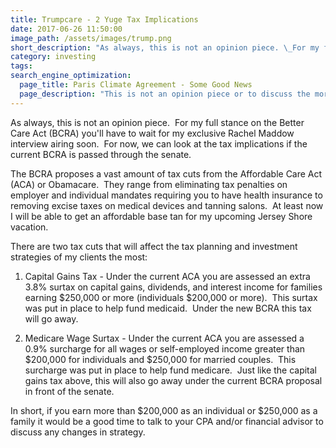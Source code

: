 ```yaml
---
title: Trumpcare - 2 Yuge Tax Implications
date: 2017-06-26 11:50:00
image_path: /assets/images/trump.png
short_description: "As always, this is not an opinion piece. \_For my full stance on the Better Care Act (BCRA) you'll have to wait for my exclusive Rachel Maddow interview airing soon. \_This is about the tax implications if the current Act is passed through the senate."
category: investing
tags:
search_engine_optimization:
  page_title: Paris Climate Agreement - Some Good News
  page_description: "This is not an opinion piece or to discuss the morality of the U.S. exit from the current Paris Climate Agreement.\_ There is plenty of that already out there!\_ It is to discuss what really drives our economy and the prospects of our world.\_ This nation and world does not prosper due to government intervention and policy.\_ It is the citizens with their innovation and resolve."
---
```



As always, this is not an opinion piece. &nbsp;For my full stance on the Better Care Act (BCRA) you'll have to wait for my exclusive Rachel Maddow interview airing soon. &nbsp;For now, we can look at the tax implications if the current BCRA is passed through the senate.

The BCRA proposes a vast amount of tax cuts from the Affordable Care Act (ACA) or Obamacare. &nbsp;They range from eliminating tax penalties on employer and individual mandates requiring you to have health insurance to removing excise taxes on medical devices and tanning salons. &nbsp;At least now I will be able to get an affordable base tan for my upcoming Jersey Shore vacation.

There are two tax cuts that will affect the tax planning and investment strategies of my clients the most:

1) Capital Gains Tax - Under the current ACA you are assessed an extra 3.8% surtax on capital gains, dividends, and interest income for families earning $250,000 or more (individuals $200,000 or more). &nbsp;This surtax was put in place to help fund medicaid. &nbsp;Under the new BCRA this tax will go away.

2) Medicare Wage Surtax - Under the current ACA you are assessed a 0.9% surcharge for all wages or self-employed income greater than $200,000 for individuals and $250,000 for married couples. &nbsp;This surcharge was put in place to help fund medicare. &nbsp;Just like the capital gains tax above, this will also go away under the current BCRA proposal in front of the senate.

In short, if you earn more than $200,000 as an individual or $250,000 as a family it would be a good time to talk to your CPA and/or financial advisor to discuss any changes in strategy.